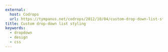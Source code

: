 ```yaml
---
external:
  host: Codrops
  url: https://tympanus.net/codrops/2012/10/04/custom-drop-down-list-styling/
title: Custom drop-down list styling
keywords:
  - dropdown
  - design
  - css
---
```

